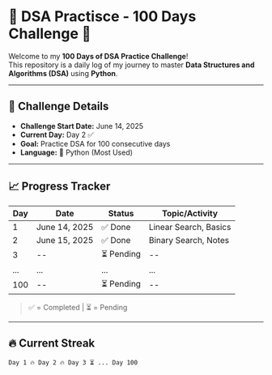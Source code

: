 # 🚀 DSA Practisce - 100 Days Challenge 💯

Welcome to my **100 Days of DSA Practice Challenge**!  
This repository is a daily log of my journey to master **Data Structures and Algorithms (DSA)** using **Python**.

---

## 📅 Challenge Details

- **Challenge Start Date:** June 14, 2025
- **Current Day:** Day 2 ✅
- **Goal:** Practice DSA for 100 consecutive days
- **Language:** 🐍 Python (Most Used)

---

## 📈 Progress Tracker

| Day | Date       | Status   | Topic/Activity         |
|-----|------------|----------|------------------------|
| 1   | June 14, 2025 | ✅ Done   | Linear Search, Basics |
| 2   | June 15, 2025 | ✅ Done   | Binary Search, Notes  |
| 3   | --           | ⏳ Pending | --                     |
|...  | ...        | ...      | ...                    |
| 100 | --         | ⏳ Pending | --                     |

> ✅ = Completed | ⏳ = Pending

---

## 🔥 Current Streak

```text
Day 1 🔥 Day 2 🔥 Day 3 ⏳ ... Day 100
